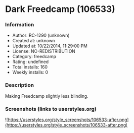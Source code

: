# Dark Freedcamp (106533)

### Information
- Author: RC-1290 (unknown)
- Created at: unknown
- Updated at: 10/22/2014, 11:29:00 PM
- License: NO-REDISTRIBUTION
- Category: freedcamp
- Rating: undefined
- Total installs: 160
- Weekly installs: 0


### Description
Making Freedcamp slightly less blinding.


### Screenshots (links to userstyles.org)
![https://userstyles.org/style_screenshots/106533-after.png](https://userstyles.org/style_screenshots/106533-after.png)


